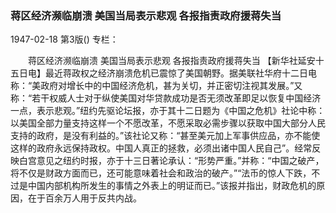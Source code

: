 ### 蒋区经济濒临崩溃  美国当局表示悲观  各报指责政府援蒋失当

1947-02-18
第3版()
专栏：

　　蒋区经济濒临崩溃
    美国当局表示悲观
    各报指责政府援蒋失当
    【新华社延安十五日电】最近蒋政权之经济崩溃危机已震惊了美国朝野。据美联社华府十二日电称：“美政府对增长中的中国经济危机，甚为关切，并正密切注视其发展。”又称：“若干权威人士对于纵使美国对华贷款成功是否无须改革即足以恢复中国经济一点，表示悲观。”纽约先驱论坛报，亦于其十二日题为《中国之危机》社论中称：以美国全部力量支持这样一个不愿改革，不愿采取必需步骤以获取中国大部分人民支持的政府，是没有利益的。”该社论又称：“甚至美元加上军事供应品，亦不能使这样的政府永远保持政权。中国人真正的拯救，必须出诸中国人民自己”。经常反映白宫意见之纽约时报，亦于十三日著论承认：“形势严重。”并称：“中国之破产，将不仅是财政方面而已，还可能意味着社会和政治的破产。”“法币的惊人下跌，不过是中国内部机构所发生的事情之外表上的明证而已。”该报并指出，财政危机的原因，在于百余万人用于反共内战。
